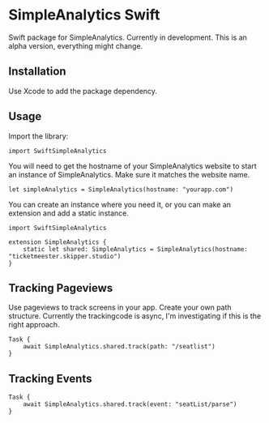# SimpleAnalytics Swift
Swift package for SimpleAnalytics. Currently in development. This is an alpha version, everything might change.

## Installation
Use Xcode to add the package dependency.

## Usage
Import the library:
```
import SwiftSimpleAnalytics
```

You will need to get the hostname of your SimpleAnalytics website to start an instance of SimpleAnalytics. Make sure it matches the website name.
```
let simpleAnalytics = SimpleAnalytics(hostname: "yourapp.com")
```

You can create an instance where you need it, or you can make an extension and add a static instance.
```
import SwiftSimpleAnalytics

extension SimpleAnalytics {
    static let shared: SimpleAnalytics = SimpleAnalytics(hostname: "ticketmeester.skipper.studio")
}
```

## Tracking Pageviews
Use pageviews to track screens in your app. Create your own path structure. Currently the trackingcode is async, I'm investigating if this is the right approach. 
```
Task {
    await SimpleAnalytics.shared.track(path: "/seatlist")
}
```

## Tracking Events
```
Task {
    await SimpleAnalytics.shared.track(event: "seatList/parse")
}
```